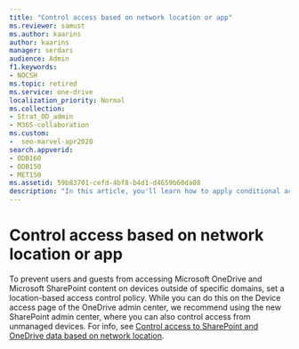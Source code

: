 ```yaml
---
title: "Control access based on network location or app"
ms.reviewer: samust
ms.author: kaarins
author: kaarins
manager: serdars
audience: Admin
f1.keywords:
- NOCSH
ms.topic: retired
ms.service: one-drive
localization_priority: Normal
ms.collection: 
- Strat_OD_admin
- M365-collaboration
ms.custom:
-  seo-marvel-apr2020
search.appverid:
- ODB160
- ODB150
- MET150
ms.assetid: 59b83701-cefd-4bf8-b4d1-d4659b60da08
description: "In this article, you'll learn how to apply conditional access settings in the OneDrive admin center."
---
```


# Control access based on network location or app

To prevent users and guests from accessing Microsoft OneDrive and Microsoft SharePoint content on devices outside of specific domains, set a location-based access control policy. While you can do this on the Device access page of the OneDrive admin center, we recommend using the new SharePoint admin center, where you can also control access from unmanaged devices. For info, see [Control access to SharePoint and OneDrive data based on network location](/sharepoint/control-access-based-on-network-location).
  


